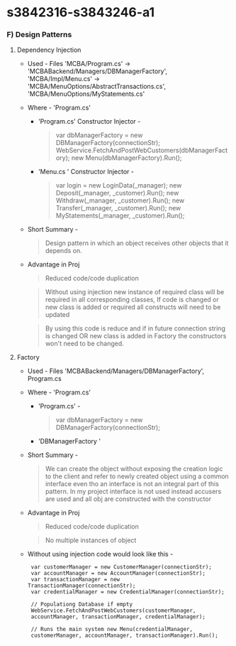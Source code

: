 # s3842316-s3843246-a1

### F) Design Patterns
 1. Dependency Injection
	 - Used - Files 'MCBA/Program.cs' -> 'MCBABackend/Managers/DBManagerFactory',  'MCBA/Impl/Menu.cs' -> 'MCBA/MenuOptions/AbstractTransactions.cs', 'MCBA/MenuOptions/MyStatements.cs' 
	- Where - 'Program.cs'
		- 'Program.cs' Constructor Injector - 
			>  var dbManagerFactory = new DBManagerFactory(connectionStr);				
			>  WebService.FetchAndPostWebCustomers(dbManagerFactory);
			>             new Menu(dbManagerFactory).Run();
		 - 'Menu.cs ' Constructor Injector - 
			 > var login = new LoginData(_manager);
			 > new Deposit(_manager, _customer).Run();
			 > new Withdraw(_manager, _customer).Run();
			 > new Transfer(_manager, _customer).Run();
			 > new MyStatements(_manager, _customer).Run();
	- Short Summary -
		>Design pattern in which an object receives other objects that it depends on.
	- Advantage in Proj
		> Reduced code/code duplication
		

		 > Without using injection new instance of required class will be required in all corresponding classes, If code is changed or new class is added or required all constructs will need to be updated 
		 
		> By using this code is reduce and if in future connection string is changed OR new class is added in Factory the constructors won't need to be changed.

2. Factory
	 - Used - Files 'MCBABackend/Managers/DBManagerFactory', Program.cs
	- Where - 'Program.cs'
		- 'Program.cs'  - 
			>  var dbManagerFactory = new DBManagerFactory(connectionStr);				
		 - 'DBManagerFactory ' 
	- Short Summary -
		> We can create the object without exposing the creation logic to the client and refer to newly created object using a common interface even tho an interface is not an integral part of this pattern. In my project interface is not used instead accusers are used and all obj are constructed with the constructor
		
	- Advantage in Proj
		> Reduced code/code duplication
		
		> No multiple instances of object
		
	- Without using injection code would look like this - 
	
	       var customerManager = new CustomerManager(connectionStr); 
	       var accountManager = new AccountManager(connectionStr); 
	       var transactionManager = new TransactionManager(connectionStr);
	       var credentialManager = new CredentialManager(connectionStr);
	       
	       // Populationg Database if empty
	       WebService.FetchAndPostWebCustomers(customerManager,
	       accountManager, transactionManager, credentialManager);
	       
	       // Runs the main system new Menu(credentialManager,
	       customerManager, accountManager, transactionManager).Run();





			
			 
